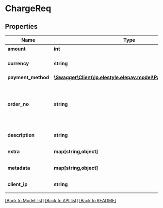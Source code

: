 # ChargeReq

## Properties
Name | Type | Description | Notes
------------ | ------------- | ------------- | -------------
**amount** | **int** | 支払い金額 | [optional] 
**currency** | **string** | 通貨コード (ISO_4217) | [optional] [default to 'JPY']
**payment_method** | [**\Swagger\Client\jp.elestyle.elepay.model\PaymentMethodType**](PaymentMethodType.md) |  | [optional] 
**order_no** | **string** | お客様システム側のオーダーNo、例えば注文番号、決済IDなど | [optional] 
**description** | **string** | 支払い説明文 | [optional] 
**extra** | **map[string,object]** | 支払いメタデータ | [optional] 
**metadata** | **map[string,object]** | 支払いメタデータ | [optional] 
**client_ip** | **string** | Client IP アドレス | [optional] 

[[Back to Model list]](../README.md#documentation-for-models) [[Back to API list]](../README.md#documentation-for-api-endpoints) [[Back to README]](../README.md)


